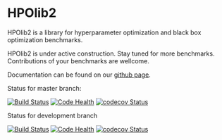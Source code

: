 HPOlib2
=======

HPOlib2 is a library for hyperparameter optimization and black box optimization
benchmarks.

HPOlib2 is under active construction. Stay tuned for more benchmarks.
Contributions of your benchmarks are wellcome.

Documentation can be found on our [github page](https://automl.github.io/HPOlib2).

Status for master branch:

[![Build Status](https://travis-ci.org/automl/HPOlib2.svg?branch=master)](https://travis-ci.org/automl/HPOlib2)
[![Code Health](https://landscape.io/github/automl/HPOlib2/master/landscape.svg?style=flat)](https://landscape.io/github/automl/HPOlib2/master)
[![codecov Status](https://codecov.io/gh/automl/HPOlib2/branch/master/graph/badge.svg)](https://codecov.io/gh/automl/HPOlib2)

Status for development branch

[![Build Status](https://travis-ci.org/automl/HPOlib2.svg?branch=development)](https://travis-ci.org/automl/HPOlib2)
[![Code Health](https://landscape.io/github/automl/HPOlib2/development/landscape.svg?style=flat)](https://landscape.io/github/automl/SMAC3/development)
[![codecov Status](https://codecov.io/gh/automl/HPOlib2/branch/development/graph/badge.svg)](https://codecov.io/gh/automl/HPOlib2)

